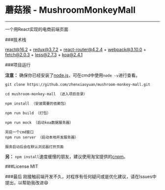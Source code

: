 # 蘑菇猴 - MushroomMonkeyMall

-----

一个用React实现的电商前端页面

###技术栈

react@16.2 + redux@3.7.2 + react-router@4.2.4 + webpack@3.10.0 + fetch@2.0.3 + less@2.7.3 + koa@2.4.1

###项目运行

**注意：** 确保你已经安装了[node.js](http://nodejs.cn/download/)，可在cmd中使用`node -v`进行查看。

    git clone https://github.com/zhenxiaoyuan/mushroom-monkey-mall.git
    
    cd mushroom-monkey-mall （进入项目目录）
    
    npm install （安装需要的依赖包）
    
    npm run build （打包）
    
    npm run mock （启动koa数据服务器）
    
    另启一个cmd窗口
    npm run server （启动本地开发服务器）
    
    服务启动后会在默认浏览器打开页面
    
**另：** `npm install`速度缓慢的朋友，建议使用淘宝提供的[cnpm](http://npm.taobao.org/)。

###License
MIT
    
###最后
刚接触前端开发不久，对程序有任何疑问或是优化建议，请在Issues中提出，以帮助我改进:smile:

